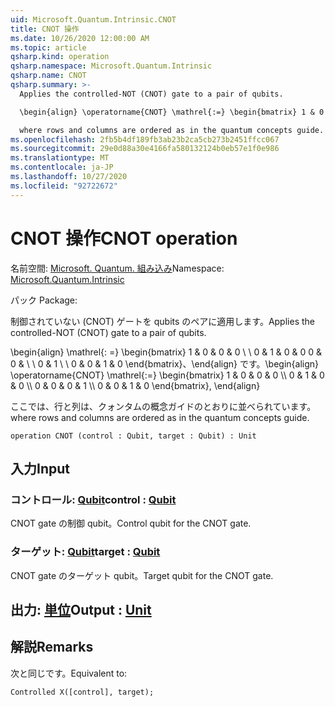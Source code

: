 ```yaml
---
uid: Microsoft.Quantum.Intrinsic.CNOT
title: CNOT 操作
ms.date: 10/26/2020 12:00:00 AM
ms.topic: article
qsharp.kind: operation
qsharp.namespace: Microsoft.Quantum.Intrinsic
qsharp.name: CNOT
qsharp.summary: >-
  Applies the controlled-NOT (CNOT) gate to a pair of qubits.

  \begin{align} \operatorname{CNOT} \mathrel{:=} \begin{bmatrix} 1 & 0 & 0 & 0 \\\\ 0 & 1 & 0 & 0 \\\\ 0 & 0 & 0 & 1 \\\\ 0 & 0 & 1 & 0 \end{bmatrix}, \end{align}

  where rows and columns are ordered as in the quantum concepts guide.
ms.openlocfilehash: 2fb5b4df189fb3ab23b2ca5cb273b2451ffcc067
ms.sourcegitcommit: 29e0d88a30e4166fa580132124b0eb57e1f0e986
ms.translationtype: MT
ms.contentlocale: ja-JP
ms.lasthandoff: 10/27/2020
ms.locfileid: "92722672"
---
```

# <a name="cnot-operation"></a><span data-ttu-id="ff89e-102">CNOT 操作</span><span class="sxs-lookup"><span data-stu-id="ff89e-102">CNOT operation</span></span>

<span data-ttu-id="ff89e-103">名前空間: [Microsoft. Quantum. 組み込み](xref:Microsoft.Quantum.Intrinsic)</span><span class="sxs-lookup"><span data-stu-id="ff89e-103">Namespace: [Microsoft.Quantum.Intrinsic](xref:Microsoft.Quantum.Intrinsic)</span></span>

<span data-ttu-id="ff89e-104">パック [](https://nuget.org/packages/)</span><span class="sxs-lookup"><span data-stu-id="ff89e-104">Package: [](https://nuget.org/packages/)</span></span>


<span data-ttu-id="ff89e-105">制御されていない (CNOT) ゲートを qubits のペアに適用します。</span><span class="sxs-lookup"><span data-stu-id="ff89e-105">Applies the controlled-NOT (CNOT) gate to a pair of qubits.</span></span>

<span data-ttu-id="ff89e-106">\begin{align} \mathrel{: =} \begin{bmatrix} 1 & 0 & 0 & 0 \\ \\ 0 & 1 & 0 & 0 0 & 0 & \\ \\ 0 & 1 \\ \\ 0 & 0 & 1 & 0 \end{bmatrix}、\end{align} です。</span><span class="sxs-lookup"><span data-stu-id="ff89e-106">\begin{align} \operatorname{CNOT} \mathrel{:=} \begin{bmatrix} 1 & 0 & 0 & 0 \\\\ 0 & 1 & 0 & 0 \\\\ 0 & 0 & 0 & 1 \\\\ 0 & 0 & 1 & 0 \end{bmatrix}, \end{align}</span></span>

<span data-ttu-id="ff89e-107">ここでは、行と列は、クォンタムの概念ガイドのとおりに並べられています。</span><span class="sxs-lookup"><span data-stu-id="ff89e-107">where rows and columns are ordered as in the quantum concepts guide.</span></span>

```qsharp
operation CNOT (control : Qubit, target : Qubit) : Unit
```


## <a name="input"></a><span data-ttu-id="ff89e-108">入力</span><span class="sxs-lookup"><span data-stu-id="ff89e-108">Input</span></span>

### <a name="control--qubit"></a><span data-ttu-id="ff89e-109">コントロール: [Qubit](xref:microsoft.quantum.lang-ref.qubit)</span><span class="sxs-lookup"><span data-stu-id="ff89e-109">control : [Qubit](xref:microsoft.quantum.lang-ref.qubit)</span></span>

<span data-ttu-id="ff89e-110">CNOT gate の制御 qubit。</span><span class="sxs-lookup"><span data-stu-id="ff89e-110">Control qubit for the CNOT gate.</span></span>


### <a name="target--qubit"></a><span data-ttu-id="ff89e-111">ターゲット: [Qubit](xref:microsoft.quantum.lang-ref.qubit)</span><span class="sxs-lookup"><span data-stu-id="ff89e-111">target : [Qubit](xref:microsoft.quantum.lang-ref.qubit)</span></span>

<span data-ttu-id="ff89e-112">CNOT gate のターゲット qubit。</span><span class="sxs-lookup"><span data-stu-id="ff89e-112">Target qubit for the CNOT gate.</span></span>



## <a name="output--unit"></a><span data-ttu-id="ff89e-113">出力: [単位](xref:microsoft.quantum.lang-ref.unit)</span><span class="sxs-lookup"><span data-stu-id="ff89e-113">Output : [Unit](xref:microsoft.quantum.lang-ref.unit)</span></span>



## <a name="remarks"></a><span data-ttu-id="ff89e-114">解説</span><span class="sxs-lookup"><span data-stu-id="ff89e-114">Remarks</span></span>

<span data-ttu-id="ff89e-115">次と同じです。</span><span class="sxs-lookup"><span data-stu-id="ff89e-115">Equivalent to:</span></span>

```qsharp
Controlled X([control], target);
```